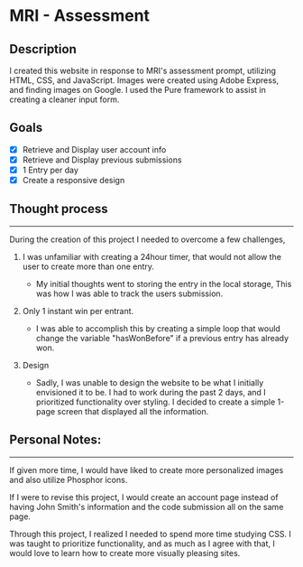 # MRI - Assessment

## Description
I created this website in response to MRI's assessment prompt, utilizing HTML, CSS, and JavaScript. Images were created using Adobe Express, and finding images on Google. I used the Pure framework to assist in creating a cleaner input form.

## Goals
- [x] Retrieve and Display user account info
- [x] Retrieve and Display previous submissions
- [x] 1 Entry per day
- [x] Create a responsive design

## Thought process
--- 

During the creation of this project I needed to overcome a few challenges,
1. I was unfamiliar with creating a 24hour timer, that would not allow the user to create more than one entry.

    - My initial thoughts went to storing the entry in the local storage, This was how I was able to track the users submission.

2. Only 1 instant win per entrant.
    
    - I was able to accomplish this by creating a simple loop that would change the variable "hasWonBefore" if a previous entry has already won.

3. Design

    - Sadly, I was unable to design the website to be what I initially envisioned it to be. I had to work during the past 2 days, and I prioritized functionality over styling. I decided to create a simple 1-page screen that displayed all the information.

## Personal Notes:
---
If given more time, I would have liked to create more personalized images and also utilize Phosphor icons.

If I were to revise this project, I would create an account page instead of having John Smith's information and the code submission all on the same page.

Through this project, I realized I needed to spend more time studying CSS. I was taught to prioritize functionality, and as much as I agree with that, I would love to learn how to create more visually pleasing sites.

